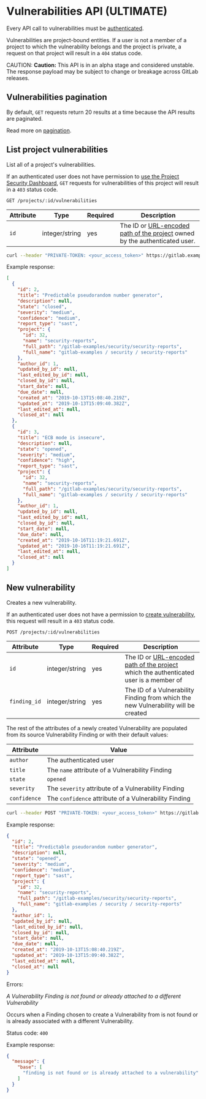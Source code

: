 # Vulnerabilities API **(ULTIMATE)**

Every API call to vulnerabilities must be [authenticated](README.md#authentication).

Vulnerabilities are project-bound entities. If a user is not
a member of a project to which the vulnerability belongs
and the project is private, a request on that project
will result in a `404` status code.

CAUTION: **Caution:**
This API is in an alpha stage and considered unstable.
The response payload may be subject to change or breakage
across GitLab releases.

## Vulnerabilities pagination

By default, `GET` requests return 20 results at a time because the API results
are paginated.

Read more on [pagination](README.md#pagination).

## List project vulnerabilities

List all of a project's vulnerabilities.

If an authenticated user does not have permission to
[use the Project Security Dashboard](../user/permissions_stub_first_class_vulnerabilities.md#project-members-permissions),
`GET` requests for vulnerabilities of this project will result in a `403` status code.

```
GET /projects/:id/vulnerabilities
```

| Attribute     | Type           | Required | Description                                                                                                                                                                 |
| ------------- | -------------- | -------- | ----------------------------------------------------------------------------------------------------------------------------------------------------------------------------|
| `id`          | integer/string | yes      | The ID or [URL-encoded path of the project](README.md#namespaced-path-encoding) owned by the authenticated user.                                                            |

```bash
curl --header "PRIVATE-TOKEN: <your_access_token>" https://gitlab.example.com/api/v4/projects/4/vulnerabilities
```

Example response:

```json
[
  {
    "id": 2,
    "title": "Predictable pseudorandom number generator",
    "description": null,
    "state": "closed",
    "severity": "medium",
    "confidence": "medium",
    "report_type": "sast",
    "project": {
      "id": 32,
      "name": "security-reports",
      "full_path": "/gitlab-examples/security/security-reports",
      "full_name": "gitlab-examples / security / security-reports"
    },
    "author_id": 1,
    "updated_by_id": null,
    "last_edited_by_id": null,
    "closed_by_id": null,
    "start_date": null,
    "due_date": null,
    "created_at": "2019-10-13T15:08:40.219Z",
    "updated_at": "2019-10-13T15:09:40.382Z",
    "last_edited_at": null,
    "closed_at": null
  },
  {
    "id": 3,
    "title": "ECB mode is insecure",
    "description": null,
    "state": "opened",
    "severity": "medium",
    "confidence": "high",
    "report_type": "sast",
    "project": {
      "id": 32,
      "name": "security-reports",
      "full_path": "/gitlab-examples/security/security-reports",
      "full_name": "gitlab-examples / security / security-reports"
    },
    "author_id": 1,
    "updated_by_id": null,
    "last_edited_by_id": null,
    "closed_by_id": null,
    "start_date": null,
    "due_date": null,
    "created_at": "2019-10-16T11:19:21.691Z",
    "updated_at": "2019-10-16T11:19:21.691Z",
    "last_edited_at": null,
    "closed_at": null
  }
]
```

## New vulnerability

Creates a new vulnerability.

If an authenticated user does not have a permission to
[create vulnerability](../user/permissions_stub_first_class_vulnerabilities.md#project-members-permissions),
this request will result in a `403` status code.

```
POST /projects/:id/vulnerabilities
```

| Attribute           | Type             | Required   | Description                                                                                                                  |
| ------------------- | ---------------- | ---------- | -----------------------------------------------------------------------------------------------------------------------------|
| `id`                | integer/string   | yes        | The ID or [URL-encoded path of the project](README.md#namespaced-path-encoding) which the authenticated user is a member of  |
| `finding_id`        | integer/string   | yes        | The ID of a Vulnerability Finding from which the new Vulnerability will be created                                           |

The rest of the attributes of a newly created Vulnerability are populated from
its source Vulnerability Finding or with their default values:

| Attribute    | Value                                                 |
|--------------|-------------------------------------------------------|
| `author`     | The authenticated user                                |
| `title`      | The `name` attribute of a Vulnerability Finding       |
| `state`      | `opened`                                              |
| `severity`   | The `severity` attribute of a Vulnerability Finding   |
| `confidence` | The `confidence` attribute of a Vulnerability Finding |

```bash
curl --header POST "PRIVATE-TOKEN: <your_access_token>" https://gitlab.example.com/api/v4/projects/1/vulnerabilities?finding_id=1
```

Example response:

```json
{
  "id": 2,
  "title": "Predictable pseudorandom number generator",
  "description": null,
  "state": "opened",
  "severity": "medium",
  "confidence": "medium",
  "report_type": "sast",
  "project": {
    "id": 32,
    "name": "security-reports",
    "full_path": "/gitlab-examples/security/security-reports",
    "full_name": "gitlab-examples / security / security-reports"
  },
  "author_id": 1,
  "updated_by_id": null,
  "last_edited_by_id": null,
  "closed_by_id": null,
  "start_date": null,
  "due_date": null,
  "created_at": "2019-10-13T15:08:40.219Z",
  "updated_at": "2019-10-13T15:09:40.382Z",
  "last_edited_at": null,
  "closed_at": null
}
```

Errors:

_A Vulnerability Finding is not found or already attached to a different Vulnerability_

Occurs when a Finding chosen to create a Vulnerability from is not found or
is already associated with a different Vulnerability.

Status code: `400`

Example response:

```json
{
  "message": {
    "base": [
      "finding is not found or is already attached to a vulnerability"
    ]
  }
}
```
